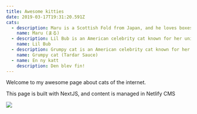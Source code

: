 ```yaml
---
title: Awesome kitties
date: 2019-03-17T19:31:20.591Z
cats:
  - description: Maru is a Scottish Fold from Japan, and he loves boxes.
    name: Maru (まる)
  - description: Lil Bub is an American celebrity cat known for her unique appearance.
    name: Lil Bub
  - description: Grumpy cat is an American celebrity cat known for her grumpy appearance.
    name: Grumpy cat (Tardar Sauce)
  - name: En ny katt
    description: Den blev fin!
---
```

Welcome to my awesome page about cats of the internet.

This page is built with NextJS, and content is managed in Netlify CMS



![](img/screenshot-2022-03-17-at-08.12.45.png)